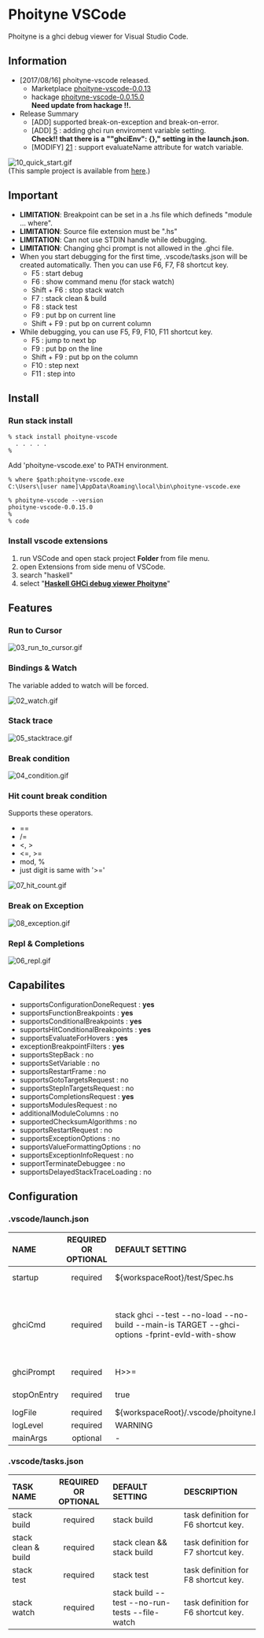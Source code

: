 

# Phoityne VSCode

Phoityne is a ghci debug viewer for Visual Studio Code.


## Information

* [2017/08/16] phoityne-vscode released.  
  * Marketplace [phoityne-vscode-0.0.13](https://marketplace.visualstudio.com/items?itemName=phoityne.phoityne-vscode)
  * hackage [phoityne-vscode-0.0.15.0](https://hackage.haskell.org/package/phoityne-vscode)  
  __Need update from hackage !!.__
* Release Summary
  * [ADD] supported break-on-exception and break-on-error.
  * [ADD] [5](https://github.com/phoityne/phoityne-vscode/issues/5) : adding ghci run enviroment variable setting.  
  __Check!! that there is a ""ghciEnv": {}," setting in the launch.json.__
  * [MODIFY] [21](https://github.com/phoityne/phoityne-vscode/issues/21) : support evaluateName attribute for watch variable.


![10_quick_start.gif](https://raw.githubusercontent.com/phoityne/phoityne-vscode/master/docs/10_quick_start.gif)  
(This sample project is available from [here](https://github.com/phoityne/stack-project-template).)


## Important

* __LIMITATION__: Breakpoint can be set in a .hs file which defineds "module ... where".
* __LIMITATION__: Source file extension must be ".hs"
* __LIMITATION__: Can not use STDIN handle while debugging. 
* __LIMITATION__: Changing ghci prompt is not allowed in the .ghci file. 
* When you start debugging for the first time, .vscode/tasks.json will be created automatically. Then you can use F6, F7, F8 shortcut key.
  * F5 : start debug
  * F6 : show command menu (for stack watch)
  * Shift + F6 : stop stack watch
  * F7 : stack clean & build
  * F8 : stack test
  * F9 : put bp on current line
  * Shift + F9 : put bp on current column
* While debugging, you can use F5, F9, F10, F11 shortcut key.
  * F5 : jump to next bp
  * F9 : put bp on the line
  * Shift + F9 : put bp on the column
  * F10 : step next
  * F11 : step into


## Install


### Run stack install

    % stack install phoityne-vscode
      . . . . .
    %

Add 'phoityne-vscode.exe' to PATH environment.

    % where $path:phoityne-vscode.exe
    C:\Users\[user name]\AppData\Roaming\local\bin\phoityne-vscode.exe
    
    % phoityne-vscode --version
    phoityne-vscode-0.0.15.0
    %
    % code



### Install vscode extensions

1. run VSCode and open stack project __Folder__ from file menu. 
2. open Extensions from side menu of VSCode.
3. search "haskell" 
4. select "[__Haskell GHCi debug viewer Phoityne__](https://marketplace.visualstudio.com/items?itemName=phoityne.phoityne-vscode)"

  
  
## Features

### Run to Cursor

![03_run_to_cursor.gif](https://raw.githubusercontent.com/phoityne/phoityne-vscode/master/docs/03_run_to_cursor.gif)


### Bindings & Watch

The variable added to watch will be forced.

![02_watch.gif](https://raw.githubusercontent.com/phoityne/phoityne-vscode/master/docs/02_watch.gif)


### Stack trace

![05_stacktrace.gif](https://raw.githubusercontent.com/phoityne/phoityne-vscode/master/docs/05_stacktrace.gif)


### Break condition

![04_condition.gif](https://raw.githubusercontent.com/phoityne/phoityne-vscode/master/docs/04_condition.gif)

### Hit count break condition

Supports these operators.
*  ==
*  /=
*  <, >
*  <=, >=
*  mod, %
*  just digit is same with '>='

![07_hit_count.gif](https://raw.githubusercontent.com/phoityne/phoityne-vscode/master/docs/07_hit_count.gif)

### Break on Exception

![08_exception.gif](https://raw.githubusercontent.com/phoityne/phoityne-vscode/master/docs/08_exception.gif)


### Repl & Completions

![06_repl.gif](https://raw.githubusercontent.com/phoityne/phoityne-vscode/master/docs/06_repl.gif)

## Capabilites

* supportsConfigurationDoneRequest : **yes**
* supportsFunctionBreakpoints : **yes**
* supportsConditionalBreakpoints : **yes**
* supportsHitConditionalBreakpoints : **yes**
* supportsEvaluateForHovers : **yes**
* exceptionBreakpointFilters : **yes**
* supportsStepBack : no
* supportsSetVariable : no
* supportsRestartFrame : no
* supportsGotoTargetsRequest : no
* supportsStepInTargetsRequest : no
* supportsCompletionsRequest : **yes**
* supportsModulesRequest : no
* additionalModuleColumns : no
* supportedChecksumAlgorithms : no
* supportsRestartRequest : no
* supportsExceptionOptions : no
* supportsValueFormattingOptions : no
* supportsExceptionInfoRequest : no
* supportTerminateDebuggee : no
* supportsDelayedStackTraceLoading : no


## Configuration

### __.vscode/launch.json__

|NAME|REQUIRED OR OPTIONAL|DEFAULT SETTING|DESCRIPTION|
|:--|:--:|:--|:--|
|startup|required|${workspaceRoot}/test/Spec.hs|debug startup file, will be loaded automatically.|
|ghciCmd|required|stack ghci --test --no-load --no-build --main-is TARGET --ghci-options -fprint-evld-with-show|launch ghci command, must be Prelude module loaded. For example, "ghci -i${workspaceRoot}/src", "cabal exec -- ghci -i${workspaceRoot}/src"|
|ghciPrompt|required|H>>=|ghci command prompt string.|
|stopOnEntry|required|true|stop or not after debugger launched.
|logFile|required|${workspaceRoot}/.vscode/phoityne.log|internal log file.|
|logLevel|required|WARNING|internal log level.|
|mainArgs|optional|-|main arguments.|

### __.vscode/tasks.json__

|TASK NAME|REQUIRED OR OPTIONAL|DEFAULT SETTING|DESCRIPTION|
|:--|:--:|:--|:--|
|stack build|required|stack build|task definition for F6 shortcut key.|
|stack clean & build|required|stack clean && stack build|task definition for F7 shortcut key.|
|stack test|required|stack test|task definition for F8 shortcut key.|
|stack watch|required|stack build --test --no-run-tests --file-watch|task definition for F6 shortcut key.|

